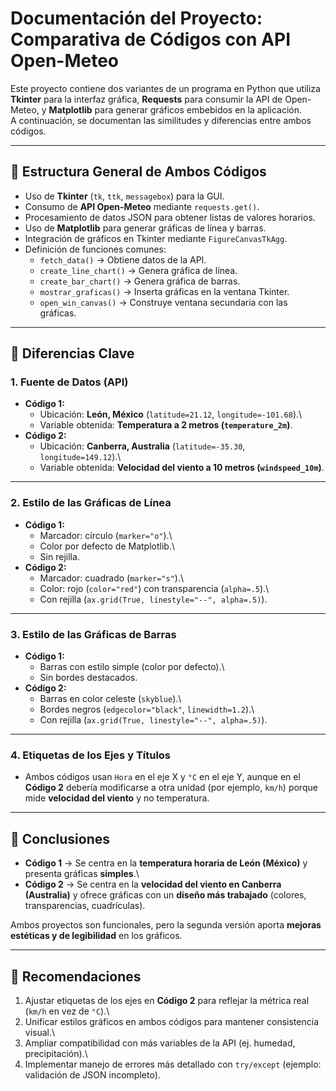 # Documentación del Proyecto: Comparativa de Códigos con API Open-Meteo

Este proyecto contiene dos variantes de un programa en Python que
utiliza **Tkinter** para la interfaz gráfica, **Requests** para consumir
la API de Open-Meteo, y **Matplotlib** para generar gráficos embebidos
en la aplicación.\
A continuación, se documentan las similitudes y diferencias entre ambos
códigos.

------------------------------------------------------------------------

## 🔹 Estructura General de Ambos Códigos

-   Uso de **Tkinter** (`tk`, `ttk`, `messagebox`) para la GUI.
-   Consumo de **API Open-Meteo** mediante `requests.get()`.
-   Procesamiento de datos JSON para obtener listas de valores horarios.
-   Uso de **Matplotlib** para generar gráficas de línea y barras.
-   Integración de gráficos en Tkinter mediante `FigureCanvasTkAgg`.
-   Definición de funciones comunes:
    -   `fetch_data()` → Obtiene datos de la API.
    -   `create_line_chart()` → Genera gráfica de línea.
    -   `create_bar_chart()` → Genera gráfica de barras.
    -   `mostrar_graficas()` → Inserta gráficas en la ventana Tkinter.
    -   `open_win_canvas()` → Construye ventana secundaria con las
        gráficas.

------------------------------------------------------------------------

## 🔹 Diferencias Clave

### 1. **Fuente de Datos (API)**

-   **Código 1:**
    -   Ubicación: **León, México** (`latitude=21.12`,
        `longitude=-101.68`).\
    -   Variable obtenida: **Temperatura a 2 metros
        (`temperature_2m`)**.
-   **Código 2:**
    -   Ubicación: **Canberra, Australia** (`latitude=-35.30`,
        `longitude=149.12`).\
    -   Variable obtenida: **Velocidad del viento a 10 metros
        (`windspeed_10m`)**.

------------------------------------------------------------------------

### 2. **Estilo de las Gráficas de Línea**

-   **Código 1:**
    -   Marcador: círculo (`marker="o"`).\
    -   Color por defecto de Matplotlib.\
    -   Sin rejilla.
-   **Código 2:**
    -   Marcador: cuadrado (`marker="s"`).\
    -   Color: rojo (`color="red"`) con transparencia (`alpha=.5`).\
    -   Con rejilla (`ax.grid(True, linestyle="--", alpha=.5)`).

------------------------------------------------------------------------

### 3. **Estilo de las Gráficas de Barras**

-   **Código 1:**
    -   Barras con estilo simple (color por defecto).\
    -   Sin bordes destacados.
-   **Código 2:**
    -   Barras en color celeste (`skyblue`).\
    -   Bordes negros (`edgecolor="black"`, `linewidth=1.2`).\
    -   Con rejilla (`ax.grid(True, linestyle="--", alpha=.5)`).

------------------------------------------------------------------------

### 4. **Etiquetas de los Ejes y Títulos**

-   Ambos códigos usan `Hora` en el eje X y `°C` en el eje Y, aunque en
    el **Código 2** debería modificarse a otra unidad (por ejemplo,
    `km/h`) porque mide **velocidad del viento** y no temperatura.

------------------------------------------------------------------------

## 🔹 Conclusiones

-   **Código 1** → Se centra en la **temperatura horaria de León
    (México)** y presenta gráficas **simples**.\
-   **Código 2** → Se centra en la **velocidad del viento en Canberra
    (Australia)** y ofrece gráficas con un **diseño más trabajado**
    (colores, transparencias, cuadrículas).

Ambos proyectos son funcionales, pero la segunda versión aporta
**mejoras estéticas y de legibilidad** en los gráficos.

------------------------------------------------------------------------

## 📌 Recomendaciones

1.  Ajustar etiquetas de los ejes en **Código 2** para reflejar la
    métrica real (`km/h` en vez de `°C`).\
2.  Unificar estilos gráficos en ambos códigos para mantener
    consistencia visual.\
3.  Ampliar compatibilidad con más variables de la API (ej. humedad,
    precipitación).\
4.  Implementar manejo de errores más detallado con `try/except`
    (ejemplo: validación de JSON incompleto).
